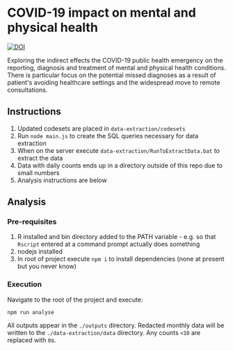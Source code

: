 # COVID-19 impact on mental and physical health

[![DOI](https://zenodo.org/badge/DOI/10.5281/zenodo.3978337.svg)](https://doi.org/10.5281/zenodo.3978337)

Exploring the indirect effects the COVID-19 public health emergency on the reporting, diagnosis and treatment of mental and physical health conditions. There is particular focus on the potential missed diagnoses as a result of patient's avoiding healthcare settings and the widespread move to remote consultations.

## Instructions

1. Updated codesets are placed in `data-extraction/codesets`
2. Run `node main.js` to create the SQL queries necessary for data extraction
3. When on the server execute `data-extraction/RunToExtractData.bat` to extract the data
4. Data with daily counts ends up in a directory outside of this repo due to small numbers
5. Analysis instructions are below

## Analysis

### Pre-requisites

1. R installed and bin directory added to the PATH variable - e.g. so that `Rscript` entered at a command prompt actually does something
2. nodejs installed
3. In root of project execute `npm i` to install dependencies (none at present but you never know)

### Execution

Navigate to the root of the project and execute:

```
npm run analyse
```

All outputs appear in the `./outputs` directory. Redacted monthly data will be written to the `./data-extraction/data` directory. Any counts `<10` are replaced with `0`s.
